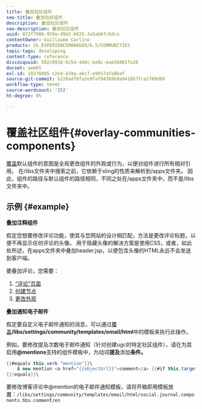 ```yaml
---
title: 叠加社区组件
seo-title: 叠加社区组件
description: 叠加社区组件
seo-description: 叠加社区组件
uuid: 872f7006-959a-49d2-b025-3a5abb7c6dca
contentOwner: Guillaume Carlino
products: SG_EXPERIENCEMANAGER/6.5/COMMUNITIES
topic-tags: developing
content-type: reference
discoiquuid: 502c0916-6c54-440c-be8c-eae56001fa26
docset: aem65
exl-id: 18376805-c2ed-439a-abc7-e9657afe8baf
source-git-commit: b220adf6fa3e9faf94389b9a9416b7fca2f89d9d
workflow-type: tm+mt
source-wordcount: '252'
ht-degree: 0%

---
```


# 覆盖社区组件{#overlay-communities-components}

[覆盖](/help/communities/client-customize.md#overlays)默认组件的意图是全局更改组件的外观或行为，以便对组件进行所有相对引用。 在/libs文件夹中搜索之前，它依赖于sling的性质来解析到/apps文件夹。 因此，组件的路径与默认组件的路径相同，不同之处在/apps文件夹中，而不是/libs文件夹中。

## 示例 {#example}

**叠加注释组件**

假定您想要修改评论功能，使其与您网站的设计相匹配，方法是更改评论标题，以便不再显示任何评论的头像。 用于隐藏头像的解决方案是使用CSS，或者，如此处所述，在apps文件夹中叠加header.jsp，以便包含头像的HTML永远不会发送到客户端。

要叠加评论，您需要：

1. [“评论”页面](/help/communities/overlay-create-comments-page.md)
1. [创建节点](/help/communities/overlay-create-nodes.md)
1. [更改外观](/help/communities/overlay-alter-appearance.md)

**叠加通知电子邮件**

假定要自定义电子邮件通知的消息，可以通过[覆盖](/help/communities/client-customize.md#overlays)**/libs/settings/community/templates/email/html**&#x200B;中的模板来执行此操作。

例如，要修改提及次数电子邮件通知（针对创建ugc的特定社区组件），请在为其启用&#x200B;**@mentions**&#x200B;支持的组件模板中，为动词&#x200B;**提及**&#x200B;添加&#x200B;**条件。**

```java
{{#equals this.verb "mention"}}\
    A new mention <a href="{{objectUrl}}">comment</a> {{#if this.target.properties.[jcr:title]}}to the article "{{{target.displayName}}}" {{/if}}was added by {{{user.name}}} on {{dateUtil this.published format="EEE, d MMM yyyy HH:mm:ss z"}}.\n \
{{/equals}}\
```

要修改博客评论中@mention的电子邮件通知模板，请将开箱即用模板放置：`/libs/settings/community/templates/email/html/social.journal.components.hbs.comment/en`
